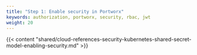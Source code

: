```yaml
---
title: "Step 1: Enable security in Portworx"
keywords: authorization, portworx, security, rbac, jwt
weight: 20
---
```


{{< content "shared/cloud-references-security-kubernetes-shared-secret-model-enabling-security.md" >}}
